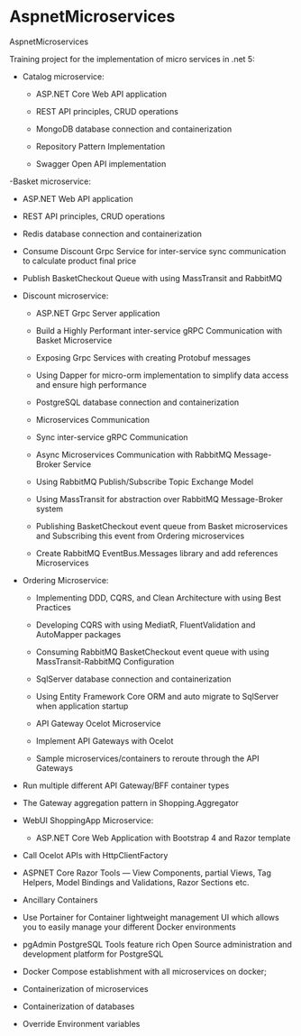 # AspnetMicroservices
AspnetMicroservices

Training project for the implementation of micro services in .net 5:

- Catalog microservice:

  - ASP.NET Core Web API application

  - REST API principles, CRUD operations

  - MongoDB database connection and containerization

  - Repository Pattern Implementation

  - Swagger Open API implementation

-Basket microservice:

  - ASP.NET Web API application

  - REST API principles, CRUD operations

  - Redis database connection and containerization

  - Consume Discount Grpc Service for inter-service sync communication to calculate product final price

  - Publish BasketCheckout Queue with using MassTransit and RabbitMQ

- Discount microservice:

  - ASP.NET Grpc Server application

  - Build a Highly Performant inter-service gRPC Communication with Basket Microservice

  - Exposing Grpc Services with creating Protobuf messages

  - Using Dapper for micro-orm implementation to simplify data access and ensure high performance

  - PostgreSQL database connection and containerization

  - Microservices Communication

  - Sync inter-service gRPC Communication

  - Async Microservices Communication with RabbitMQ Message-Broker Service

  - Using RabbitMQ Publish/Subscribe Topic Exchange Model

  - Using MassTransit for abstraction over RabbitMQ Message-Broker system

  - Publishing BasketCheckout event queue from Basket microservices and Subscribing this event from Ordering microservices

  - Create RabbitMQ EventBus.Messages library and add references Microservices

- Ordering Microservice:

  - Implementing DDD, CQRS, and Clean Architecture with using Best Practices

  - Developing CQRS with using MediatR, FluentValidation and AutoMapper packages

  - Consuming RabbitMQ BasketCheckout event queue with using MassTransit-RabbitMQ Configuration

  - SqlServer database connection and containerization

  - Using Entity Framework Core ORM and auto migrate to SqlServer when application startup

  - API Gateway Ocelot Microservice

  - Implement API Gateways with Ocelot

  - Sample microservices/containers to reroute through the API Gateways

- Run multiple different API Gateway/BFF container types

- The Gateway aggregation pattern in Shopping.Aggregator

- WebUI ShoppingApp Microservice:

  - ASP.NET Core Web Application with Bootstrap 4 and Razor template

- Call Ocelot APIs with HttpClientFactory

- ASPNET Core Razor Tools — View Components, partial Views, Tag Helpers, Model Bindings and Validations, Razor Sections etc.

- Ancillary Containers

- Use Portainer for Container lightweight management UI which allows you to easily manage your different Docker environments

- pgAdmin PostgreSQL Tools feature rich Open Source administration and development platform for PostgreSQL

- Docker Compose establishment with all microservices on docker;

- Containerization of microservices

- Containerization of databases

- Override Environment variables

